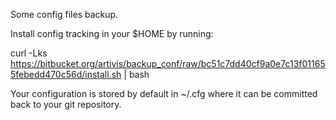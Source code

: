 Some config files backup.

Install config tracking in your $HOME by running:

curl -Lks https://bitbucket.org/artivis/backup_conf/raw/bc51c7dd40cf9a0e7c13f011655febedd470c56d/install.sh | bash

Your configuration is stored by default in ~/.cfg where it can be committed back to your git repository.